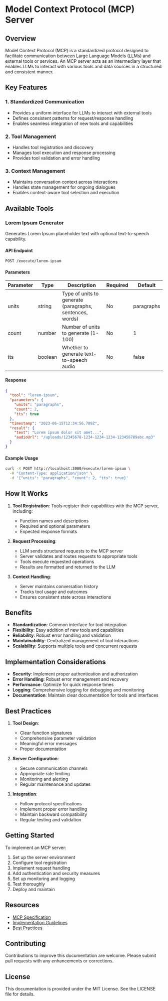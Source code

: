 # Model Context Protocol (MCP) Server

## Overview

Model Context Protocol (MCP) is a standardized protocol designed to facilitate communication between Large Language Models (LLMs) and external tools or services. An MCP server acts as an intermediary layer that enables LLMs to interact with various tools and data sources in a structured and consistent manner.

## Key Features

### 1. Standardized Communication
- Provides a uniform interface for LLMs to interact with external tools
- Defines consistent patterns for request/response handling
- Enables seamless integration of new tools and capabilities

### 2. Tool Management
- Handles tool registration and discovery
- Manages tool execution and response processing
- Provides tool validation and error handling

### 3. Context Management
- Maintains conversation context across interactions
- Handles state management for ongoing dialogues
- Enables context-aware tool selection and execution

## Available Tools

### Lorem Ipsum Generator

Generates Lorem Ipsum placeholder text with optional text-to-speech capability.

#### API Endpoint

```
POST /execute/lorem-ipsum
```

#### Parameters

| Parameter | Type    | Description                                        | Required | Default     |
|-----------|---------|---------------------------------------------------|----------|-------------|
| units     | string  | Type of units to generate (paragraphs, sentences, words) | No       | paragraphs  |
| count     | number  | Number of units to generate (1-100)               | No       | 1           |
| tts       | boolean | Whether to generate text-to-speech audio          | No       | false       |

#### Response

```json
{
  "tool": "lorem-ipsum",
  "parameters": {
    "units": "paragraphs",
    "count": 2,
    "tts": true
  },
  "timestamp": "2023-06-15T12:34:56.789Z",
  "result": {
    "text": "Lorem ipsum dolor sit amet...",
    "audioUrl": "/uploads/12345678-1234-1234-1234-123456789abc.mp3"
  }
}
```

#### Example Usage

```bash
curl -X POST http://localhost:3000/execute/lorem-ipsum \
  -H "Content-Type: application/json" \
  -d '{"units": "paragraphs", "count": 2, "tts": true}'
```

## How It Works

1. **Tool Registration**: Tools register their capabilities with the MCP server, including:
   - Function names and descriptions
   - Required and optional parameters
   - Expected response formats

2. **Request Processing**:
   - LLM sends structured requests to the MCP server
   - Server validates and routes requests to appropriate tools
   - Tools execute requested operations
   - Results are formatted and returned to the LLM

3. **Context Handling**:
   - Server maintains conversation history
   - Tracks tool usage and outcomes
   - Ensures consistent state across interactions

## Benefits

- **Standardization**: Common interface for tool integration
- **Flexibility**: Easy addition of new tools and capabilities
- **Reliability**: Robust error handling and validation
- **Maintainability**: Centralized management of tool interactions
- **Scalability**: Supports multiple tools and concurrent requests

## Implementation Considerations

- **Security**: Implement proper authentication and authorization
- **Error Handling**: Robust error management and recovery
- **Performance**: Optimize for quick response times
- **Logging**: Comprehensive logging for debugging and monitoring
- **Documentation**: Maintain clear documentation for tools and interfaces

## Best Practices

1. **Tool Design**:
   - Clear function signatures
   - Comprehensive parameter validation
   - Meaningful error messages
   - Proper documentation

2. **Server Configuration**:
   - Secure communication channels
   - Appropriate rate limiting
   - Monitoring and alerting
   - Regular maintenance and updates

3. **Integration**:
   - Follow protocol specifications
   - Implement proper error handling
   - Maintain backward compatibility
   - Regular testing and validation

## Getting Started

To implement an MCP server:

1. Set up the server environment
2. Configure tool registration
3. Implement request handling
4. Add authentication and security measures
5. Set up monitoring and logging
6. Test thoroughly
7. Deploy and maintain

## Resources

- [MCP Specification](https://example.com/mcp-spec)
- [Implementation Guidelines](https://example.com/mcp-guidelines)
- [Best Practices](https://example.com/mcp-best-practices)

## Contributing

Contributions to improve this documentation are welcome. Please submit pull requests with any enhancements or corrections.

## License

This documentation is provided under the MIT License. See the LICENSE file for details.